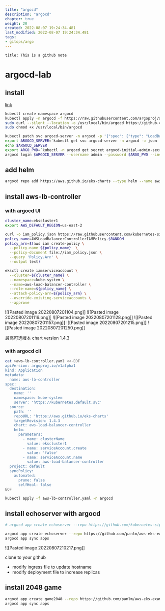 ```yaml
---
title: "argocd"
description: "argocd"
chapter: true
weight: 20
created: 2022-08-07 19:24:34.481
last_modified: 2022-08-07 19:24:34.481
tags: 
- gitops/argo 
---
```


```ad-attention
title: This is a github note

```

# argocd-lab
## install
[link](https://github.com/argoproj/argo-cd)

```sh
kubectl create namespace argocd
kubectl apply -n argocd -f https://raw.githubusercontent.com/argoproj/argo-cd/v2.4.8/manifests/install.yaml
sudo curl --silent --location -o /usr/local/bin/argocd https://github.com/argoproj/argo-cd/releases/download/v2.4.8/argocd-linux-amd64
sudo chmod +x /usr/local/bin/argocd

kubectl patch svc argocd-server -n argocd -p '{"spec": {"type": "LoadBalancer"}}'
export ARGOCD_SERVER=`kubectl get svc argocd-server -n argocd -o json | jq --raw-output '.status.loadBalancer.ingress[0].hostname'`
echo $ARGOCD_SERVER
export ARGO_PWD=`kubectl -n argocd get secret argocd-initial-admin-secret -o jsonpath="{.data.password}" | base64 -d`
argocd login $ARGOCD_SERVER --username admin --password $ARGO_PWD --insecure

```

## add helm
```sh
argocd repo add https://aws.github.io/eks-charts --type helm --name aws-eks-charts --project default

```

## install aws-lb-controller
### with argocd UI
```sh
cluster_name=ekscluster1
export AWS_DEFAULT_REGION=us-east-2

curl -o iam_policy.json https://raw.githubusercontent.com/kubernetes-sigs/aws-load-balancer-controller/main/docs/install/iam_policy.json
policy_name=AWSLoadBalancerControllerIAMPolicy-$RANDOM
policy_arn=$(aws iam create-policy \
  --policy-name ${policy_name}  \
  --policy-document file://iam_policy.json \
  --query 'Policy.Arn' \
  --output text)

eksctl create iamserviceaccount \
  --cluster=${cluster_name} \
  --namespace=kube-system \
  --name=aws-load-balancer-controller \
  --role-name=${policy_name} \
  --attach-policy-arn=${policy_arn} \
  --override-existing-serviceaccounts \
  --approve

```

![[Pasted image 20220807201104.png]]
![[Pasted image 20220807201116.png]]
![[Pasted image 20220807201128.png]]
![[Pasted image 20220807201157.png]]
![[Pasted image 20220807201215.png]]
![[Pasted image 20220807201250.png]]

最高可选版本 chart version 1.4.3 

### with argocd cli
```sh
cat >aws-lb-controller.yaml <<-EOF
apiVersion: argoproj.io/v1alpha1
kind: Application
metadata:
  name: aws-lb-controller
spec:
  destination:
    name: ''
    namespace: kube-system
    server: 'https://kubernetes.default.svc'
  source:
    path: ''
    repoURL: 'https://aws.github.io/eks-charts'
    targetRevision: 1.4.3
    chart: aws-load-balancer-controller
    helm:
      parameters:
        - name: clusterName
          value: ekscluster1
        - name: serviceAccount.create
          value: 'false'
        - name: serviceAccount.name
          value: aws-load-balancer-controller
  project: default
  syncPolicy:
    automated:
      prune: false
      selfHeal: false
EOF

kubectl apply -f aws-lb-controller.yaml -n argocd

```

## install echoserver with argocd
```sh
# argocd app create echoserver --repo https://github.com/kubernetes-sigs/aws-load-balancer-controller.git --path docs/examples/echoservice --dest-server https://kubernetes.default.svc --dest-namespace echoserver

argocd app create echoserver --repo https://github.com/panlm/aws-eks-example.git --path echoserver --dest-server https://kubernetes.default.svc --dest-namespace echoserver
argocd app sync apps
```

![[Pasted image 20220807210217.png]]

clone to your github 
- modify ingress file to update hostname
- modify deployment file to increase replicas

## install 2048 game
```sh
argocd app create game2048 --repo https://github.com/panlm/aws-eks-example.git --path 2048 --dest-server https://kubernetes.default.svc --dest-namespace game2048
argocd app sync apps
```

